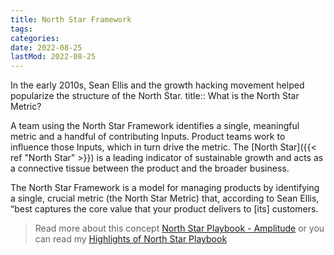 ```yaml
---
title: North Star Framework
tags:
categories:
date: 2022-08-25
lastMod: 2022-08-25
---
```

In the early 2010s, Sean Ellis and the growth hacking movement helped popularize the structure of the North Star.
title:: What is the North Star Metric?

A team using the North Star Framework identifies a single, meaningful metric and a handful of contributing Inputs. Product teams work to influence those Inputs, which in turn drive the metric. The [North Star]({{< ref "North Star" >}}) is a leading indicator of sustainable growth and acts as a connective tissue between the product and the broader business.

The North Star Framework is a model for managing products by identifying a single, crucial metric (the North Star Metric) that, according to Sean Ellis, “best captures the core value that your product delivers to [its] customers.

> Read more about this concept [North Star Playbook - Amplitude](https://amplitude.com/north-star#:~:text=To%20address%20customer%20problems%20and,aligns%20with%20the%20bigger%20picture.) or you can read my [Highlights of North Star Playbook](https://www.notion.so/manojnayak/Amplitude-The-North-Star-Playbook-dea4687577284ef1a9c0fdf2924567b3)
